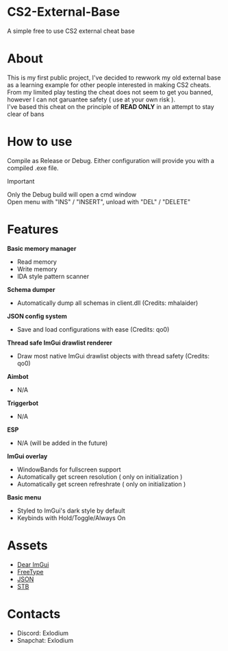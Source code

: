 # CS2-External-Base
A simple free to use CS2 external cheat base

# About
This is my first public project, I've decided to rewwork my old external base as a learning example for other people interested in making CS2 cheats. \
From my limited play testing the cheat does not seem to get you banned, however I can not garuantee safety ( use at your own risk ). \
I've based this cheat on the principle of **READ ONLY** in an attempt to stay clear of bans

# How to use
Compile as Release or Debug. Either configuration will provide you with a compiled .exe file.
> [!IMPORTANT]
> Only the Debug build will open a cmd window\
> Open menu with "INS" / "INSERT", unload with "DEL" / "DELETE"
  
# Features
**Basic memory manager**
- Read memory
- Write memory
- IDA style pattern scanner

**Schema dumper**
- Automatically dump all schemas in client.dll (Credits: mhalaider)

**JSON config system**
- Save and load configurations with ease (Credits: qo0)

**Thread safe ImGui drawlist renderer**
- Draw most native ImGui drawlist objects with thread safety (Credits: qo0)

**Aimbot**
- N/A

**Triggerbot**
- N/A

**ESP**
- N/A (will be added in the future)
  
**ImGui overlay**
- WindowBands for fullscreen support
- Automatically get screen resolution ( only on initialization )
- Automatically get screen refreshrate ( only on initialization )

**Basic menu**
- Styled to ImGui's dark style by default
- Keybinds with Hold/Toggle/Always On

# Assets
- [Dear ImGui](https://github.com/ocornut/imgui)
- [FreeType](https://github.com/ocornut/imgui/tree/master/misc/freetype)
- [JSON](https://github.com/nlohmann/json)
- [STB](https://github.com/nothings/stb/tree/master)

# Contacts
- Discord: Exlodium
- Snapchat: Exlodium
